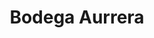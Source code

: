 ---
title: "Bodega Aurrera"
url: /ciudad-de-mexico/bodega-aurrera-rio-churubusco/
shop: Supermarkt
---